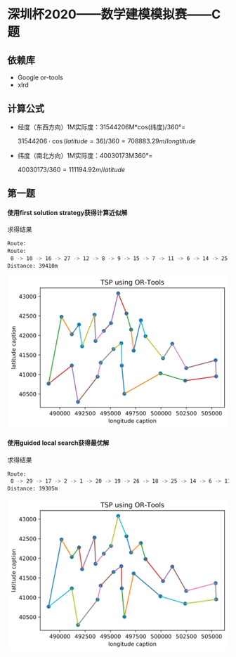 <!--
 * @Author: your name
 * @Date: 2020-07-23 10:35:16
 * @LastEditTime: 2020-07-23 17:36:38
 * @LastEditors: Please set LastEditors
 * @Description: In User Settings Edit
 * @FilePath: \szcup2020_simulation\README.md
--> 


深圳杯2020——数学建模模拟赛——C题
====

## 依赖库
- Google or-tools
- xlrd

## 计算公式
- 经度（东西方向）1M实际度：31544206M*cos(纬度)/360°=
  
  $31544206\cdot\cos(latitude=36)/360 = 708883.29m/longtitude$

- 纬度（南北方向）1M实际度：40030173M360°=

  $40030173/360 = 111194.92m/latitude$

## 第一题

#### 使用first solution strategy获得计算近似解
求得结果
```bash
Route:
Route:
 0 -> 10 -> 16 -> 27 -> 12 -> 8 -> 9 -> 15 -> 7 -> 11 -> 6 -> 14 -> 25 -> 18 -> 26 -> 19 -> 20 -> 1 -> 2 -> 17 -> 29 -> 21 -> 23 -> 24 -> 28 -> 22 -> 3 -> 4 -> 5 -> 13 -> 0
Distance: 39410m
```
![](img/1/local_shortest.svg)
#### 使用guided local search获得最优解
求得结果
```bash
Route:
 0 -> 29 -> 17 -> 2 -> 1 -> 20 -> 19 -> 26 -> 18 -> 25 -> 14 -> 6 -> 11 -> 7 -> 15 -> 9 -> 8 -> 12 -> 27 -> 16 -> 10 -> 13 -> 5 -> 4 -> 3 -> 22 -> 28 -> 24 -> 23 -> 21 -> 0
Distance: 39305m
```
![](img/1/global_shortest.svg)
